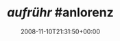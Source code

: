 ---
retweeted: false
source: <a href="http://twitter.com" rel="nofollow">Twitter Web Client</a>
entities:
  hashtags:
  - text: anlorenz
    indices:
    - '10'
    - '19'
  symbols: []
  user_mentions: []
  urls: []
display_text_range:
- '0'
- '19'
favorite_count: '1'
id_str: '999410119'
truncated: false
retweet_count: '0'
id: '999410119'
created_at: Mon Nov 10 21:31:50 +0000 2008
favorited: false
full_text: "*aufrühr* #anlorenz"
lang: de
tags:
- anlorenz
- pesos:twitter
date: '2008-11-10T21:31:50+00:00'
src: https://twitter.com/bascht/status/999410119
original_url: https://twitter.com/bascht/status/999410119
type: twitter_tweet
text: "*aufrühr* #anlorenz"
title: "*aufrühr* #anlorenz"

---